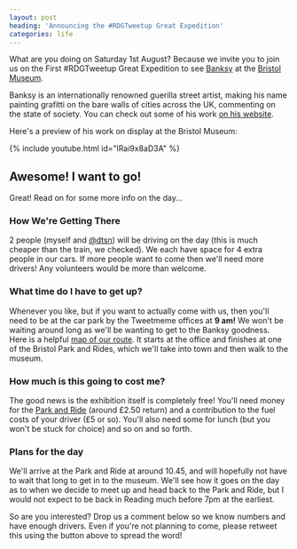 ```yaml
---
layout: post
heading: 'Announcing the #RDGTweetup Great Expedition'
categories: life
---
```


What are you doing on Saturday 1st August? Because we invite you to join us on the First #RDGTweetup Great Expedition to see [Banksy](http://www.banksy.co.uk/) at the [Bristol Museum](http://web.archive.org/web/20110805203716/http://www.bristol.gov.uk/ccm/navigation/leisure-and-culture/museums-and-galleries/).

Banksy is an internationally renowned guerilla street artist, making his name painting grafitti on the bare walls of cities across the UK, commenting on the state of society. You can check out some of his work [on his website](http://web.archive.org/web/20110805203716/http://www.bristol.gov.uk/ccm/navigation/leisure-and-culture/museums-and-galleries/).

<!-- Replace missing image from http://media.chris-alexander.co.uk/wp-content/uploads/2009/07/banksy-300x198.jpg -->

Here's a preview of his work on display at the Bristol Museum:

{% include youtube.html id="lRai9x8aD3A" %}

## Awesome! I want to go!

Great! Read on for some more info on the day...

### How We're Getting There

2 people (myself and [@dtsn](http://twitter.com/dtsn)) will be driving on the day (this is much cheaper than the train, we checked). We each have space for 4 extra people in our cars. If more people want to come then we'll need more drivers! Any volunteers would be more than welcome.

### What time do I have to get up?

Whenever you like, but if you want to actually come with us, then you'll need to be at the car park by the Tweetmeme offices at **9 am!** We won't be waiting around long as we'll be wanting to get to the Banksy goodness. Here is a helpful [map of our route](http://bit.ly/GreatExpedition1). It starts at the office and finishes at one of the Bristol Park and Rides, which we'll take into town and then walk to the museum.

### How much is this going to cost me?

The good news is the exhibition itself is completely free! You'll need money for the [Park and Ride](http://web.archive.org/web/20110813111548/http://www.bristol.gov.uk/ccm/navigation/transport-and-streets/parking/park-and-ride/) (around £2.50 return) and a contribution to the fuel costs of your driver (£5 or so). You'll also need some for lunch (but you won't be stuck for choice) and so on and so forth.

### Plans for the day

We'll arrive at the Park and Ride at around 10.45, and will hopefully not have to wait that long to get in to the museum. We'll see how it goes on the day as to when we decide to meet up and head back to the Park and Ride, but I would not expect to be back in Reading much before 7pm at the earliest.

So are you interested? Drop us a comment below so we know numbers and have enough drivers. Even if you're not planning to come, please retweet this using the button above to spread the word!

<!-- Replace missing image from http://media.chris-alexander.co.uk/wp-content/uploads/2009/07/banksy2-231x300.jpg -->
